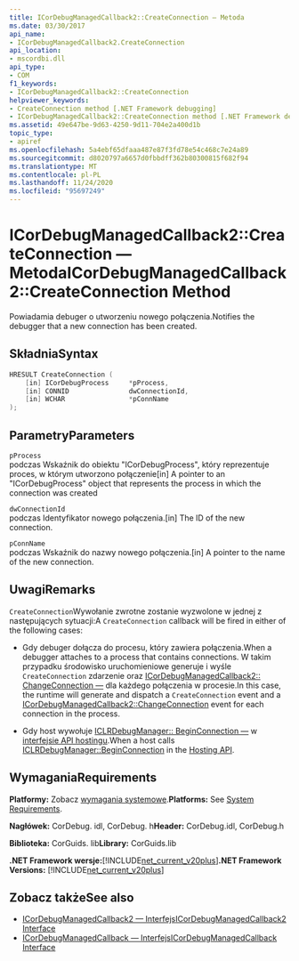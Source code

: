```yaml
---
title: ICorDebugManagedCallback2::CreateConnection — Metoda
ms.date: 03/30/2017
api_name:
- ICorDebugManagedCallback2.CreateConnection
api_location:
- mscordbi.dll
api_type:
- COM
f1_keywords:
- ICorDebugManagedCallback2::CreateConnection
helpviewer_keywords:
- CreateConnection method [.NET Framework debugging]
- ICorDebugManagedCallback2::CreateConnection method [.NET Framework debugging]
ms.assetid: 49e647be-9d63-4250-9d11-704e2a400d1b
topic_type:
- apiref
ms.openlocfilehash: 5a4ebf65dfaaa487e87f3fd78e54c468c7e24a89
ms.sourcegitcommit: d8020797a6657d0fbbdff362b80300815f682f94
ms.translationtype: MT
ms.contentlocale: pl-PL
ms.lasthandoff: 11/24/2020
ms.locfileid: "95697249"
---
```

# <a name="icordebugmanagedcallback2createconnection-method"></a><span data-ttu-id="a39ef-102">ICorDebugManagedCallback2::CreateConnection — Metoda</span><span class="sxs-lookup"><span data-stu-id="a39ef-102">ICorDebugManagedCallback2::CreateConnection Method</span></span>

<span data-ttu-id="a39ef-103">Powiadamia debuger o utworzeniu nowego połączenia.</span><span class="sxs-lookup"><span data-stu-id="a39ef-103">Notifies the debugger that a new connection has been created.</span></span>  
  
## <a name="syntax"></a><span data-ttu-id="a39ef-104">Składnia</span><span class="sxs-lookup"><span data-stu-id="a39ef-104">Syntax</span></span>  
  
```cpp  
HRESULT CreateConnection (  
    [in] ICorDebugProcess     *pProcess,  
    [in] CONNID               dwConnectionId,  
    [in] WCHAR                *pConnName  
);  
```  
  
## <a name="parameters"></a><span data-ttu-id="a39ef-105">Parametry</span><span class="sxs-lookup"><span data-stu-id="a39ef-105">Parameters</span></span>  

 `pProcess`  
 <span data-ttu-id="a39ef-106">podczas Wskaźnik do obiektu "ICorDebugProcess", który reprezentuje proces, w którym utworzono połączenie</span><span class="sxs-lookup"><span data-stu-id="a39ef-106">[in] A pointer to an "ICorDebugProcess" object that represents the process in which the connection was created</span></span>  
  
 `dwConnectionId`  
 <span data-ttu-id="a39ef-107">podczas Identyfikator nowego połączenia.</span><span class="sxs-lookup"><span data-stu-id="a39ef-107">[in] The ID of the new connection.</span></span>  
  
 `pConnName`  
 <span data-ttu-id="a39ef-108">podczas Wskaźnik do nazwy nowego połączenia.</span><span class="sxs-lookup"><span data-stu-id="a39ef-108">[in] A pointer to the name of the new connection.</span></span>  
  
## <a name="remarks"></a><span data-ttu-id="a39ef-109">Uwagi</span><span class="sxs-lookup"><span data-stu-id="a39ef-109">Remarks</span></span>  

 <span data-ttu-id="a39ef-110">`CreateConnection`Wywołanie zwrotne zostanie wyzwolone w jednej z następujących sytuacji:</span><span class="sxs-lookup"><span data-stu-id="a39ef-110">A `CreateConnection` callback will be fired in either of the following cases:</span></span>  
  
- <span data-ttu-id="a39ef-111">Gdy debuger dołącza do procesu, który zawiera połączenia.</span><span class="sxs-lookup"><span data-stu-id="a39ef-111">When a debugger attaches to a process that contains connections.</span></span> <span data-ttu-id="a39ef-112">W takim przypadku środowisko uruchomieniowe generuje i wyśle `CreateConnection` zdarzenie oraz [ICorDebugManagedCallback2:: ChangeConnection —](icordebugmanagedcallback2-changeconnection-method.md) dla każdego połączenia w procesie.</span><span class="sxs-lookup"><span data-stu-id="a39ef-112">In this case, the runtime will generate and dispatch a `CreateConnection` event and a [ICorDebugManagedCallback2::ChangeConnection](icordebugmanagedcallback2-changeconnection-method.md) event for each connection in the process.</span></span>  
  
- <span data-ttu-id="a39ef-113">Gdy host wywołuje [ICLRDebugManager:: BeginConnection —](../hosting/iclrdebugmanager-beginconnection-method.md) w [interfejsie API hostingu](../hosting/index.md).</span><span class="sxs-lookup"><span data-stu-id="a39ef-113">When a host calls [ICLRDebugManager::BeginConnection](../hosting/iclrdebugmanager-beginconnection-method.md) in the [Hosting API](../hosting/index.md).</span></span>  
  
## <a name="requirements"></a><span data-ttu-id="a39ef-114">Wymagania</span><span class="sxs-lookup"><span data-stu-id="a39ef-114">Requirements</span></span>  

 <span data-ttu-id="a39ef-115">**Platformy:** Zobacz [wymagania systemowe](../../get-started/system-requirements.md).</span><span class="sxs-lookup"><span data-stu-id="a39ef-115">**Platforms:** See [System Requirements](../../get-started/system-requirements.md).</span></span>  
  
 <span data-ttu-id="a39ef-116">**Nagłówek:** CorDebug. idl, CorDebug. h</span><span class="sxs-lookup"><span data-stu-id="a39ef-116">**Header:** CorDebug.idl, CorDebug.h</span></span>  
  
 <span data-ttu-id="a39ef-117">**Biblioteka:** CorGuids. lib</span><span class="sxs-lookup"><span data-stu-id="a39ef-117">**Library:** CorGuids.lib</span></span>  
  
 <span data-ttu-id="a39ef-118">**.NET Framework wersje:**[!INCLUDE[net_current_v20plus](../../../../includes/net-current-v20plus-md.md)]</span><span class="sxs-lookup"><span data-stu-id="a39ef-118">**.NET Framework Versions:** [!INCLUDE[net_current_v20plus](../../../../includes/net-current-v20plus-md.md)]</span></span>  
  
## <a name="see-also"></a><span data-ttu-id="a39ef-119">Zobacz także</span><span class="sxs-lookup"><span data-stu-id="a39ef-119">See also</span></span>

- [<span data-ttu-id="a39ef-120">ICorDebugManagedCallback2 — Interfejs</span><span class="sxs-lookup"><span data-stu-id="a39ef-120">ICorDebugManagedCallback2 Interface</span></span>](icordebugmanagedcallback2-interface.md)
- [<span data-ttu-id="a39ef-121">ICorDebugManagedCallback — Interfejs</span><span class="sxs-lookup"><span data-stu-id="a39ef-121">ICorDebugManagedCallback Interface</span></span>](icordebugmanagedcallback-interface.md)
